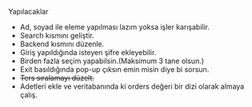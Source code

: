 Yapılacaklar

- Ad, soyad ile eleme yapılması lazım yoksa işler karışabilir.
- Search kısmını geliştir.
- Backend kısmını düzenle.
- Giriş yapıldığında isteyen şifre ekleyebilir.
- Birden fazla seçim yapabilsin.(Maksimum 3 tane olsun.)
- Exit basıldığında pop-up çıksın emin misin diye bi sorsun.
- ~~Ters sıralamayı düzelt.~~
- Adetleri ekle ve veritabanında ki orders değeri bir dizi olarak almaya çalış.
